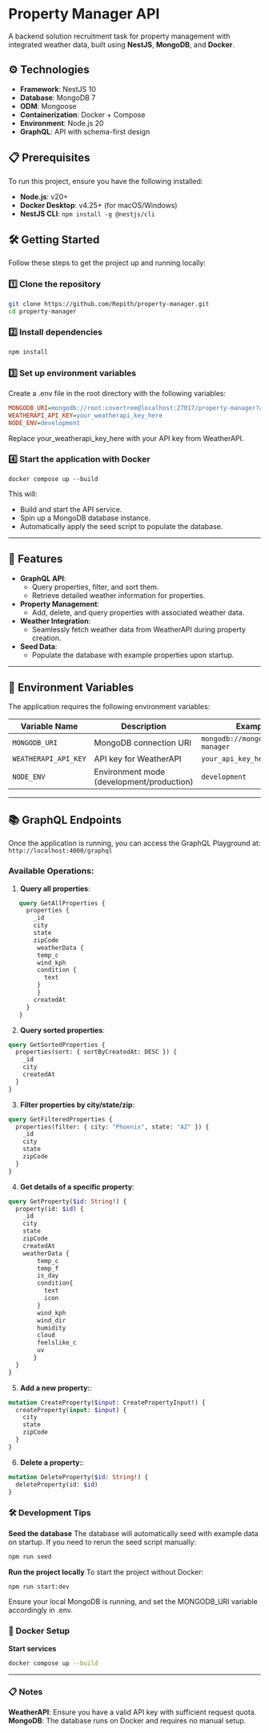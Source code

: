 # Property Manager API

A backend solution recruitment task for property management with integrated weather data, built using **NestJS**, **MongoDB**, and **Docker**.

## ⚙️ Technologies

- **Framework**: NestJS 10
- **Database**: MongoDB 7
- **ODM**: Mongoose
- **Containerization**: Docker + Compose
- **Environment**: Node.js 20
- **GraphQL**: API with schema-first design

## 📋 Prerequisites

To run this project, ensure you have the following installed:

- **Node.js**: v20+
- **Docker Desktop**: v4.25+ (for macOS/Windows)
- **NestJS CLI**: `npm install -g @nestjs/cli`

## 🛠️ Getting Started

Follow these steps to get the project up and running locally:

### 1️⃣ Clone the repository

```bash
git clone https://github.com/Repith/property-manager.git
cd property-manager
```

### 2️⃣ Install dependencies

```bash
npm install
```

### 3️⃣ Set up environment variables
Create a .env file in the root directory with the following variables:
```ini
MONGODB_URI=mongodb://root:covertree@localhost:27017/property-manager?authSource=admin
WEATHERAPI_API_KEY=your_weatherapi_key_here
NODE_ENV=development
```
Replace your_weatherapi_key_here with your API key from WeatherAPI.

### 4️⃣ Start the application with Docker
```
docker compose up --build
```

This will:
- Build and start the API service.
- Spin up a MongoDB database instance.
- Automatically apply the seed script to populate the database.

---

## 🚀 Features

- **GraphQL API**:
  - Query properties, filter, and sort them.
  - Retrieve detailed weather information for properties.
- **Property Management**:
  - Add, delete, and query properties with associated weather data.
- **Weather Integration**:
  - Seamlessly fetch weather data from WeatherAPI during property creation.
- **Seed Data**:
  - Populate the database with example properties upon startup.

---

## 🔧 Environment Variables

The application requires the following environment variables:

| Variable Name         | Description                                      | Example Value                                 |
|-----------------------|--------------------------------------------------|---------------------------------------------|
| `MONGODB_URI`         | MongoDB connection URI                          | `mongodb://mongo:27017/property-manager`     |
| `WEATHERAPI_API_KEY`  | API key for WeatherAPI                          | `your_api_key_here`                          |
| `NODE_ENV`            | Environment mode (development/production)       | `development`                                |

---

## 📚 GraphQL Endpoints

Once the application is running, you can access the GraphQL Playground at:  
`http://localhost:4000/graphql`

### Available Operations:

1. **Query all properties**:
```graphql
   query GetAllProperties {
     properties {
       _id
       city
       state
       zipCode
        weatherData {
        temp_c
        wind_kph
        condition {
          text
        }
        }
       createdAt
     }
   }
```

2. **Query sorted properties**:

```graphql
query GetSortedProperties {
  properties(sort: { sortByCreatedAt: DESC }) {
    _id
    city
    createdAt
  }
}
```

3. **Filter properties by city/state/zip**:

```graphql
query GetFilteredProperties {
  properties(filter: { city: "Phoenix", state: "AZ" }) {
    _id
    city
    state
    zipCode
  }
}
```

4. **Get details of a specific property**:
```graphql
query GetProperty($id: String!) {
  property(id: $id) {
    _id
    city
    state
    zipCode
    createdAt
    weatherData {
        temp_c
        temp_f
        is_day
        condition{
          text
          icon
        }
        wind_kph
        wind_dir
        humidity
        cloud
        feelslike_c
        uv
       }
  }
}
```

5. **Add a new property:**:
```graphql
mutation CreateProperty($input: CreatePropertyInput!) {
  createProperty(input: $input) {
    city
    state
    zipCode
  }
}
```

6. **Delete a property:**:
```graphql
mutation DeleteProperty($id: String!) {
  deleteProperty(id: $id)
}
```

### 🛠️ Development Tips
**Seed the database**
The database will automatically seed with example data on startup. If you need to rerun the seed script manually:
```bash
npm run seed
```

**Run the project locally**
To start the project without Docker:
```bash
npm run start:dev
```
Ensure your local MongoDB is running, and set the MONGODB_URI variable accordingly in .env.

### 🐳 Docker Setup
**Start services**
```bash
docker compose up --build
```

---
### 📋 Notes
**WeatherAPI**: Ensure you have a valid API key with sufficient request quota.
**MongoDB**: The database runs on Docker and requires no manual setup.